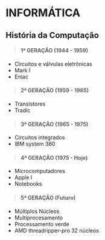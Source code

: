# INFORMÁTICA

## História da Computação

> #### 1ª GERAÇÃO (1944 - 1959)
* Circuitos e válvulas eletrônicas
* Mark I
* Eniac

> #### 2ª GERAÇÃO (1959 - 1965)
* Transistores
* Tradic

> #### 3ª GERAÇÃO (1965 - 1975)
* Circuitos integrados
* IBM system 360

> #### 4ª GERAÇÃO (1975 - Hoje)
* Microcomputadores
* Apple I
* Notebooks

> #### 5ª GERAÇÃO (Futuro)
* Múltiplos Núcleos
* Multiprocesamento
* Processamento verde
* AMD threadripper-pro 32 núcleos